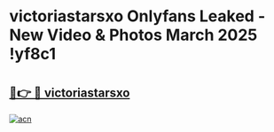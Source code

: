 # victoriastarsxo Onlyfans Leaked - New Video & Photos March 2025 !yf8c1

# <h2><a href="https://fxtqu1.iuczelnia.edu.pl?title=victoriastarsxo&ref=yf8c1">🔗👉 🔴 victoriastarsxo</a></h2>

[![acn](https://github.com/user-attachments/assets/0f9c940e-d8b0-45ae-aac7-cd30a18b3e1c)](https://fxtqu1.iuczelnia.edu.pl?title=victoriastarsxo&ref=yf8c1)

